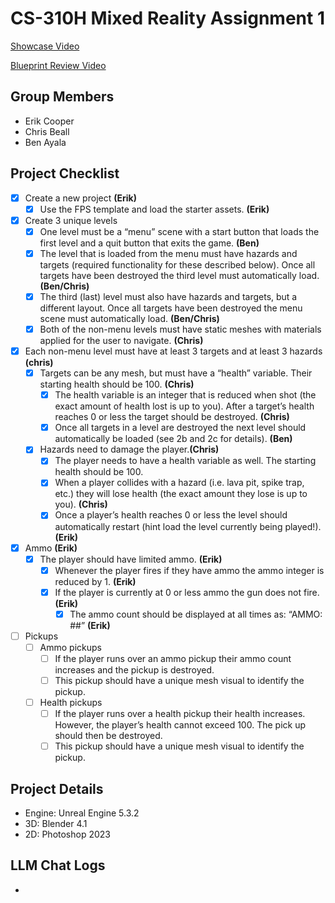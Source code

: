 # CS-310H Mixed Reality Assignment 1

[Showcase Video](https://www.youtube.com/)

[Blueprint Review Video](https://www.youtube.com/)

## Group Members
- Erik Cooper
- Chris Beall
- Ben Ayala

## Project Checklist
- [x] Create a new project **(Erik)**
  - [x] Use the FPS template and load the starter assets. **(Erik)**
- [x] Create 3 unique levels
  - [x] One level must be a “menu” scene with a start button that loads the first level and a quit button that exits the game. **(Ben)**
  - [x] The level that is loaded from the menu must have hazards and targets (required functionality for these described below). Once all targets have been destroyed the third level must automatically load. **(Ben/Chris)**
  - [x] The third (last) level must also have hazards and targets, but a different layout. Once all targets have been destroyed the menu scene must automatically load. **(Ben/Chris)**
  - [x] Both of the non-menu levels must have static meshes with materials applied for the user to navigate. **(Chris)**
- [x] Each non-menu level must have at least 3 targets and at least 3 hazards **(chris)**
  - [x] Targets can be any mesh, but must have a “health” variable. Their starting health should be 100. **(Chris)**
    - [x] The health variable is an integer that is reduced when shot (the exact amount of health lost is up to you). After a target’s health reaches 0 or less the target should be destroyed. **(Chris)**
    - [x] Once all targets in a level are destroyed the next level should automatically be loaded (see 2b and 2c for details). **(Ben)**
  - [x] Hazards need to damage the player.**(Chris)**
    - [x] The player needs to have a health variable as well. The starting health should be 100.
    - [x] When a player collides with a hazard (i.e. lava pit, spike trap, etc.) they will lose health (the exact amount they lose is up to you). **(Chris)**
    - [x] Once a player’s health reaches 0 or less the level should automatically restart (hint load the level currently being played!). **(Erik)**
- [x] Ammo **(Erik)**
  - [x] The player should have limited ammo. **(Erik)**
    - [x] Whenever the player fires if they have ammo the ammo integer is reduced by 1. **(Erik)**
    - [x] If the player is currently at 0 or less ammo the gun does not fire. **(Erik)**
      - [x] The ammo count should be displayed at all times as: “AMMO: ##” **(Erik)**
- [ ] Pickups
  - [ ] Ammo pickups
    - [ ] If the player runs over an ammo pickup their ammo count increases and the pickup is destroyed.
    - [ ] This pickup should have a unique mesh visual to identify the pickup.
  - [ ] Health pickups
    - [ ] If the player runs over a health pickup their health increases. However, the player’s health cannot exceed 100. The pick up should then be destroyed.
    - [ ] This pickup should have a unique mesh visual to identify the pickup.

## Project Details
- Engine: Unreal Engine 5.3.2
- 3D: Blender 4.1
- 2D: Photoshop 2023

## LLM Chat Logs
- 
